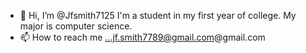 - 👋 Hi, I’m @Jfsmith7125
I'm a student in my first year of college. My major is computer science. 
- 📫 How to reach me ...jf.smith7789@gmail.com@gmail.com


<!---
Jfsmith7125/Jfsmith7125 is a ✨ special ✨ repository because its `README.md` (this file) appears on your GitHub profile.
You can click the Preview link to take a look at your changes.
--->
